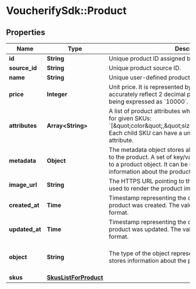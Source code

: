 # VoucherifySdk::Product

## Properties

| Name | Type | Description | Notes |
| ---- | ---- | ----------- | ----- |
| **id** | **String** | Unique product ID assigned by Voucherify. | [optional] |
| **source_id** | **String** | Unique product source ID. | [optional] |
| **name** | **String** | Unique user-defined product name. | [optional] |
| **price** | **Integer** | Unit price. It is represented by a value multiplied by 100 to accurately reflect 2 decimal places, such as &#x60;$100.00&#x60; being expressed as &#x60;10000&#x60;. | [optional] |
| **attributes** | **Array&lt;String&gt;** | A list of product attributes whose values you can customize for given SKUs: &#x60;[\&quot;color\&quot;,\&quot;size\&quot;,\&quot;ranking\&quot;]&#x60;. Each child SKU can have a unique value for a given attribute. | [optional] |
| **metadata** | **Object** | The metadata object stores all custom attributes assigned to the product. A set of key/value pairs that you can attach to a product object. It can be useful for storing additional information about the product in a structured format. | [optional] |
| **image_url** | **String** | The HTTPS URL pointing to the .png or .jpg file that will be used to render the product image. | [optional] |
| **created_at** | **Time** | Timestamp representing the date and time when the product was created. The value is shown in the ISO 8601 format. | [optional] |
| **updated_at** | **Time** | Timestamp representing the date and time when the product was updated. The value is shown in the ISO 8601 format. | [optional] |
| **object** | **String** | The type of the object represented by JSON. This object stores information about the product. | [optional][default to &#39;product&#39;] |
| **skus** | [**SkusListForProduct**](SkusListForProduct.md) |  | [optional] |

